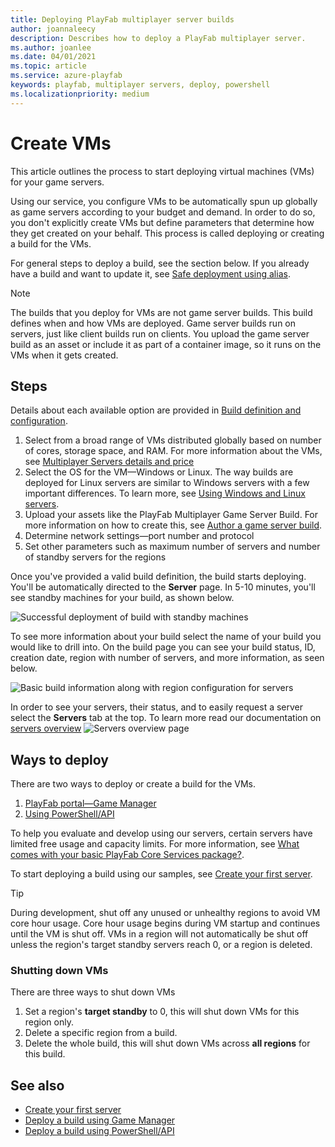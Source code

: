 ```yaml
---
title: Deploying PlayFab multiplayer server builds
author: joannaleecy
description: Describes how to deploy a PlayFab multiplayer server.
ms.author: joanlee
ms.date: 04/01/2021
ms.topic: article
ms.service: azure-playfab
keywords: playfab, multiplayer servers, deploy, powershell
ms.localizationpriority: medium
---
```


# Create VMs

This article outlines the process to start deploying virtual machines (VMs) for your game servers.

Using our service, you configure VMs to be automatically spun up globally as game servers according to your budget and demand. In order to do so, you don't explicitly create VMs but define parameters that determine how they get created on your behalf. This process is called deploying or creating a build for the VMs. 

For general steps to deploy a build, see the section below. If you already have a build and want to update it, see [Safe deployment using alias](allocating-with-build-alias.md#safe-deployment-that-is-backwards-compatible).

> [!Note]
> The builds that you deploy for VMs are not game server builds. This build defines when and how VMs are deployed. Game server builds run on servers, just like client builds run on clients. You upload the game server build as an asset or include it as part of a container image, so it runs on the VMs when it gets created.

## Steps

Details about each available option are provided in [Build definition and configuration](build-definition.md).

1. Select from a broad range of VMs distributed globally based on number of cores, storage space, and RAM. For more information about the VMs, see [Multiplayer Servers details and price](multiplayer-servers-detailed-price-sheet.md)
2. Select the OS for the VM&mdash;Windows or Linux. The way builds are deployed for Linux servers are similar to Windows servers with a few important differences. To learn more, see [Using Windows and Linux servers](deploying-linux-based-builds.md).
3. Upload your assets like the PlayFab Multiplayer Game Server Build. For more information on how to create this, see [Author a game server build](author-a-game-server-build.md).
4. Determine network settings&mdash;port number and protocol
5. Set other parameters such as maximum number of servers and number of standby servers for the regions

Once you've provided a valid build definition, the build starts deploying. You'll be automatically directed to the **Server** page. In 5-10 minutes, you'll see standby machines for your build, as shown below. 

![Successful deployment of build with standby machines](media/create-your-first-server/server-deployed.png)

To see more information about your build select the name of your build you would like to drill into. On the build page you can see your build status, ID, creation date, region with number of servers, and more information, as seen below. 

![Basic build information along with region configuration for servers](../../multiplayer/servers/media/VMBuildPage.png)

In order to see your servers, their status, and to easily request a server select the **Servers** tab at the top. To learn more read our documentation on [servers overview](build-server-overview.md)
![Servers overview page](media/build-server-overview.PNG)

## Ways to deploy

There are two ways to deploy or create a build for the VMs.

1. [PlayFab portal&mdash;Game Manager](deploy-using-game-manager.md)
2. [Using PowerShell/API](deploy-using-powershell-api.md)

To help you evaluate and develop using our servers, certain servers have limited free usage and capacity limits. For more information, see [What comes with your basic PlayFab Core Services package?](billing-for-thunderhead.md?what-comes-with-your-basic-playfab-core-services-package).

To start deploying a build using our samples, see [Create your first server](create-your-first-server.md).

> [!Tip]
> During development, shut off any unused or unhealthy regions to avoid VM core hour usage. Core hour usage begins during VM startup and continues until the VM is shut off. VMs in a region will not automatically be shut off unless the region's target standby servers reach 0, or a region is deleted. 

### Shutting down VMs
There are three ways to shut down VMs 
1. Set a region's **target standby** to 0, this will shut down VMs for this region only.
2. Delete a specific region from a build.
3. Delete the whole build, this will shut down VMs across **all regions** for this build.


## See also

* [Create your first server](create-your-first-server.md)
* [Deploy a build using Game Manager](deploy-using-game-manager.md)
* [Deploy a build using PowerShell/API](deploy-using-powershell-api.md)

